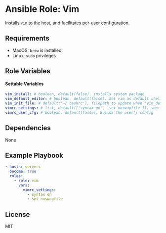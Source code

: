 # Ansible Role: Vim

Installs `vim` to the host, and facilitates per-user configuration.

## Requirements

- MacOS: `brew` is installed.
- Linux: `sudo` privileges

## Role Variables

#### Settable Variables
```yaml
vim_install: # boolean, default(false). installs system package
vim_default_editor: # boolean, default(false). Set vim as default shell text editor
vim_init_file: # default('~/.bashrc'), filepath to update when 'vim_default_editor=true'
vimrc_settings: # list, default(['syntax on', 'set noswapfile']). see: http://vimdoc.sourceforge.net/htmldoc/options.html
vimrc_user_cfg: # boolean, default(false). Builds the user's config
```

## Dependencies

None

## Example Playbook
```yaml
- hosts: servers
  become: true
  roles:
    - role: vim
      vars:
        vimrc_settings:
          - syntax on
          - set noswapfile
```

## License

MIT
